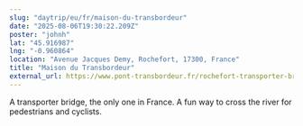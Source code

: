 ```yaml
---
slug: "daytrip/eu/fr/maison-du-transbordeur"
date: "2025-08-06T19:30:22.209Z"
poster: "johnh"
lat: "45.916987"
lng: "-0.960864"
location: "Avenue Jacques Demy, Rochefort, 17300, France"
title: "Maison du Transbordeur"
external_url: https://www.pont-transbordeur.fr/rochefort-transporter-bridge
---
```

A transporter bridge, the only one in France. A fun way to cross the river for pedestrians and cyclists.